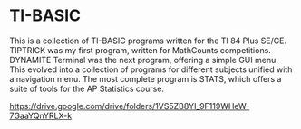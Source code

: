 # TI-BASIC
This is a collection of TI-BASIC programs written for the TI 84 Plus SE/CE.  
TIPTRICK was my first program, written for MathCounts competitions. DYNAMITE Terminal was the next program, offering a simple GUI menu. This evolved into a collection of programs for different subjects unified with a navigation menu. The most complete program is STATS, which offers a suite of tools for the AP Statistics course.


https://drive.google.com/drive/folders/1VS5ZB8YI_9F119WHeW-7GaaYQnYRLX-k